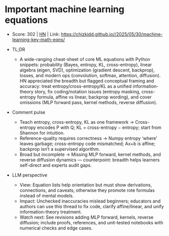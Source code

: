 # Important machine learning equations

- Score: 302 | [HN](https://news.ycombinator.com/item?id=45050931) | Link: https://chizkidd.github.io//2025/05/30/machine-learning-key-math-eqns/

- TL;DR
    - A wide-ranging cheat-sheet of core ML equations with Python snippets: probability (Bayes, entropy, KL, cross-entropy), linear algebra (eigen, SVD), optimization (gradient descent, backprop), losses, and modern ops (convolution, softmax, attention, diffusion). HN appreciated the breadth but flagged conceptual framing and accuracy: treat entropy/cross-entropy/KL as a unified information-theory story, fix coding/notation issues (entropy masking, cross-entropy formula, affine vs linear, backprop wording), and cover omissions (MLP forward pass, kernel methods, reverse diffusion).

- Comment pulse
    - Teach entropy, cross-entropy, KL as one framework → Cross-entropy encodes P with Q; KL = cross-entropy − entropy; start from Shannon for intuition.
    - Reference-quality requires correctness → Numpy entropy ‘where’ leaves garbage; cross-entropy code mismatched; Ax+b is affine; backprop isn’t a supervised algorithm.
    - Broad but incomplete → Missing MLP forward, kernel methods, and reverse diffusion dynamics — counterpoint: breadth helps learners self-direct and experts audit gaps.

- LLM perspective
    - View: Equation lists help orientation but must show derivations, connections, and caveats; otherwise they promote rote formulas instead of mental models.
    - Impact: Unchecked inaccuracies mislead beginners; educators and authors can use this thread to fix code, clarify affine/linear, and unify information-theory treatment.
    - Watch next: See revisions adding MLP forward, kernels, reverse diffusion; include proofs, references, and unit-tested notebooks with numerical checks and edge cases.
